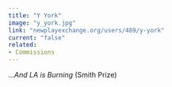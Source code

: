 ```yaml
---
title: "Y York"
image: "y_york.jpg"
link: "newplayexchange.org/users/489/y-york"
current: "false"
related:
- Commissions
---
```


*...And LA is Burning* (Smith Prize)
